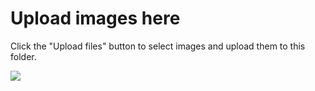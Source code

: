 # Upload images here

Click the "Upload files" button to select images and upload them to this folder.

![](http://curriculum.io/assets/image/github/image-upload.png)
